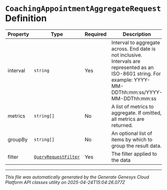 # `CoachingAppointmentAggregateRequest` Definition

| Property | Type | Required | Description |
|----------|------|----------|-------------|
| interval | `string` | Yes | Interval to aggregate across. End date is not inclusive. Intervals are represented as an ISO-8601 string. For example: YYYY-MM-DDThh:mm:ss/YYYY-MM-DDThh:mm:ss |
| metrics | `string[]` | No | A list of metrics to aggregate.  If omitted, all metrics are returned. |
| groupBy | `string[]` | No | An optional list of items by which to group the result data. |
| filter | [`QueryRequestFilter`](queryrequestfilter-definition.md) | Yes | The filter applied to the data |

---

*This file was automatically generated by the Generate Genesys Cloud Platform API classes utility on 2025-04-24T15:04:26.077Z*